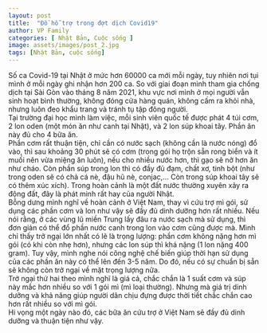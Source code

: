 ```yaml
---
layout: post
title:  "Đồ hỗ trợ trong đợt dịch Covid19"
author: VP Family
categories: [ Nhật Bản, Cuộc sống ]
image: assets/images/post_2.jpg
tags: [Nhật Bản, cuộc sống]
---
```



Số ca Covid-19 tại Nhật ở mức hơn 60000 ca mới mỗi ngày, tuy nhiên nơi tụi mình ở mỗi ngày ghi nhận hơn 200 ca. So với giai đoạn mình tham gia chống dịch tại Sài Gòn vào tháng 8 năm 2021, khu vực nơi mình ở mọi người vẫn sinh hoạt bình thường, không đóng cửa hàng quán, không cấm ra khỏi nhà, nhưng luôn đeo khẩu trang và tránh tụ tập đông người.  
Tại trường đại học mình làm việc, mỗi sinh viên quốc tế được phát 4 túi cơm, 2 lon oden (một món ăn như canh tại Nhật), và 2 lon súp khoai tây. Phần ăn này đủ cho 4 bữa ăn.  
Phần cơm rất thuận tiện, chỉ cần có nước sạch (không cần là nước nóng) đổ vào, thì sau khoảng 30 phút sẽ có cơm (trong gói họ trộn sẵn rong biển và ít muối nên vừa miệng ăn luôn), nếu cho nhiều nước hơn, thì gạo sẽ nở hơn ăn như cháo. Còn phần súp trong lon thì có đầy đủ đạm, chất xơ, tinh bột (như trong oden sẽ có chả cá nè, đậu hũ nè, conjac,... Còn trong súp khoai tây sẽ có thêm xúc xích). Trong hoàn cảnh là một đất nước thường xuyên xảy ra động đất, đây là phát minh rất hay của người Nhật.  
Bỗng dưng mình nghĩ về hoàn cảnh ở Việt Nam, thay vì cứu trợ mì gói, sử dụng các phần cơm và lon như vậy sẽ đầy đủ dinh dưỡng hơn rất nhiều. Nếu nói rằng, ở các vùng lũ miền Trung lấy đâu ra nước sạch mà sử dụng, thì đơn giản có thể đổ phần nước canh trong lon vào cơm cũng được mà. Mình chỉ thấy trở ngại lớn nhất có lẽ là trọng lượng: phần cơm không nặng hơn mì gói (có khi còn nhẹ hơn), nhưng các lon súp thì khá nặng (1 lon nặng 400 gram). Tuy vậy, mình nghe nói công nghệ chế biến giúp thời hạn sử dụng của các phần ăn này có thể lên đến 3-5 năm. Do đó, nếu có sự chuẩn bị sẵn sẽ không còn trở ngại về mặt trọng lượng nữa.  
Trở ngại thứ hai theo mình nghĩ là giá cả, chắc chắn là 1 suất cơm và súp này mắc hơn nhiều so với 1 gói mì (mì loại thường). Nhưng mà giá trị dinh dưỡng và khả năng giúp người dân chịu đựng được thời tiết chắc chắn cao hơn rất nhiều so với mì gói.  
Hi vọng một ngày nào đó, các bữa ăn cứu trợ ở Việt Nam sẽ đầy đủ dinh dưỡng và thuận tiện như vậy. 

